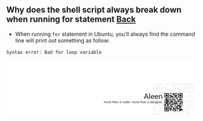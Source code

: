 ## Why does the shell script always break down when running for statement [Back](./qa.md)

- When running `for` statement in Ubuntu, you'll always find the command line will print out something as follow:

```
Syntax error: Bad for loop variable
```

<a href="http://aleen42.github.io/" target="_blank" ><img src="./../pic/tail.gif"></a>
